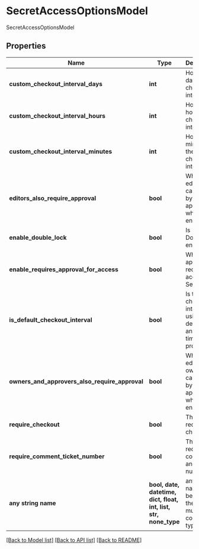 # SecretAccessOptionsModel

SecretAccessOptionsModel

## Properties
Name | Type | Description | Notes
------------ | ------------- | ------------- | -------------
**custom_checkout_interval_days** | **int** | How many days is the checkout interval | [optional] 
**custom_checkout_interval_hours** | **int** | How many hours is the checkout interval | [optional] 
**custom_checkout_interval_minutes** | **int** | How many minutes is the checkout interval | [optional] 
**editors_also_require_approval** | **bool** | When true editors cannot bypass approval when enabled | [optional] 
**enable_double_lock** | **bool** | Is Doublelock enabled | [optional] 
**enable_requires_approval_for_access** | **bool** | When true approval is required to access this Secret | [optional] 
**is_default_checkout_interval** | **bool** | Is the checkout interval using the default or is an override time period provided | [optional] 
**owners_and_approvers_also_require_approval** | **bool** | When true editors and owners cannot bypass approval when enabled | [optional] 
**require_checkout** | **bool** | This secret requires checkout | [optional] 
**require_comment_ticket_number** | **bool** | This secret requires a comment and ticket number | [optional] 
**any string name** | **bool, date, datetime, dict, float, int, list, str, none_type** | any string name can be used but the value must be the correct type | [optional]

[[Back to Model list]](../README.md#documentation-for-models) [[Back to API list]](../README.md#documentation-for-api-endpoints) [[Back to README]](../README.md)


